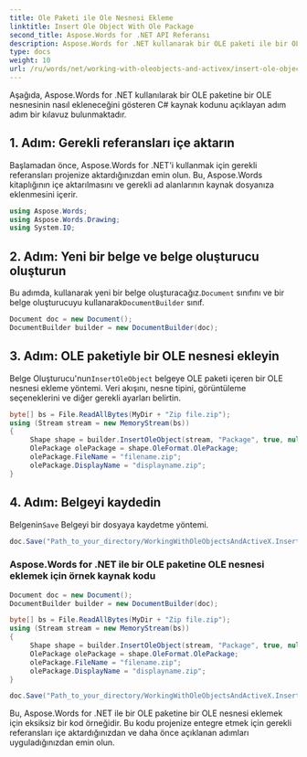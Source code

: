 ```yaml
---
title: Ole Paketi ile Ole Nesnesi Ekleme
linktitle: Insert Ole Object With Ole Package
second_title: Aspose.Words for .NET API Referansı
description: Aspose.Words for .NET kullanarak bir OLE paketi ile bir OLE nesnesini bir belgeye nasıl ekleyeceğinizi öğrenin.
type: docs
weight: 10
url: /ru/words/net/working-with-oleobjects-and-activex/insert-ole-object-with-ole-package/
---
```


Aşağıda, Aspose.Words for .NET kullanılarak bir OLE paketine bir OLE nesnesinin nasıl ekleneceğini gösteren C# kaynak kodunu açıklayan adım adım bir kılavuz bulunmaktadır.

## 1. Adım: Gerekli referansları içe aktarın
Başlamadan önce, Aspose.Words for .NET'i kullanmak için gerekli referansları projenize aktardığınızdan emin olun. Bu, Aspose.Words kitaplığının içe aktarılmasını ve gerekli ad alanlarının kaynak dosyanıza eklenmesini içerir.

```csharp
using Aspose.Words;
using Aspose.Words.Drawing;
using System.IO;
```

## 2. Adım: Yeni bir belge ve belge oluşturucu oluşturun
 Bu adımda, kullanarak yeni bir belge oluşturacağız.`Document` sınıfını ve bir belge oluşturucuyu kullanarak`DocumentBuilder` sınıf.

```csharp
Document doc = new Document();
DocumentBuilder builder = new DocumentBuilder(doc);
```

## 3. Adım: OLE paketiyle bir OLE nesnesi ekleyin
 Belge Oluşturucu'nun`InsertOleObject` belgeye OLE paketi içeren bir OLE nesnesi ekleme yöntemi. Veri akışını, nesne tipini, görüntüleme seçeneklerini ve diğer gerekli ayarları belirtin.

```csharp
byte[] bs = File.ReadAllBytes(MyDir + "Zip file.zip");
using (Stream stream = new MemoryStream(bs))
{
     Shape shape = builder.InsertOleObject(stream, "Package", true, null);
     OlePackage olePackage = shape.OleFormat.OlePackage;
     olePackage.FileName = "filename.zip";
     olePackage.DisplayName = "displayname.zip";
}
```

## 4. Adım: Belgeyi kaydedin
 Belgenin`Save` Belgeyi bir dosyaya kaydetme yöntemi.

```csharp
doc.Save("Path_to_your_directory/WorkingWithOleObjectsAndActiveX.InsertOleObjectWithOlePackage.docx");
```

### Aspose.Words for .NET ile bir OLE paketine OLE nesnesi eklemek için örnek kaynak kodu

```csharp
Document doc = new Document();
DocumentBuilder builder = new DocumentBuilder(doc);

byte[] bs = File.ReadAllBytes(MyDir + "Zip file.zip");
using (Stream stream = new MemoryStream(bs))
{
     Shape shape = builder.InsertOleObject(stream, "Package", true, null);
     OlePackage olePackage = shape.OleFormat.OlePackage;
     olePackage.FileName = "filename.zip";
     olePackage.DisplayName = "displayname.zip";
}

doc.Save("Path_to_your_directory/WorkingWithOleObjectsAndActiveX.InsertOleObjectWithOlePackage.docx");
```

Bu, Aspose.Words for .NET ile bir OLE paketine bir OLE nesnesi eklemek için eksiksiz bir kod örneğidir. Bu kodu projenize entegre etmek için gerekli referansları içe aktardığınızdan ve daha önce açıklanan adımları uyguladığınızdan emin olun.